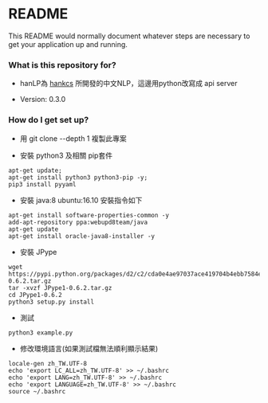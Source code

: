 # README #

This README would normally document whatever steps are necessary to get your application up and running.

### What is this repository for? ###

* hanLP為 [hankcs](https://github.com/hankcs/HanLP) 所開發的中文NLP，這邊用python改寫成 api server 

* Version: 0.3.0


### How do I get set up? ###

* 用 git clone --depth 1 複製此專案

* 安裝 python3 及相關 pip套件
```
apt-get update;
apt-get install python3 python3-pip -y;
pip3 install pyyaml

```

* 安裝 java:8
ubuntu:16.10 安裝指令如下

```
apt-get install software-properties-common -y
add-apt-repository ppa:webupd8team/java 
apt-get update 
apt-get install oracle-java8-installer -y
```

* 安裝 JPype

```
wget https://pypi.python.org/packages/d2/c2/cda0e4ae97037ace419704b4ebb7584ed73ef420137ff2b79c64e1682c43/JPype1-0.6.2.tar.gz
tar -xvzf JPype1-0.6.2.tar.gz
cd JPype1-0.6.2
python3 setup.py install
```

* 測試

```
python3 example.py
```

* 修改環境語言(如果測試檔無法順利顯示結果)

```
locale-gen zh_TW.UTF-8
echo 'export LC_ALL=zh_TW.UTF-8' >> ~/.bashrc
echo 'export LANG=zh_TW.UTF-8' >> ~/.bashrc
echo 'export LANGUAGE=zh_TW.UTF-8' >> ~/.bashrc
source ~/.bashrc
```